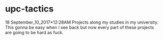 # upc-tactics
18
September_10_2017*12:28AM
Projects along my studies in my university.
This gonna be easy when i see back 
but now every part of these projects are going to be hard as fuck.
